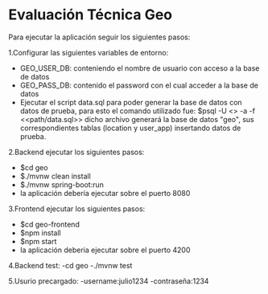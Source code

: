 # Evaluación Técnica Geo

Para ejecutar la aplicación seguir los siguientes pasos:

1.Configurar las siguientes variables de entorno:
- GEO_USER_DB: conteniendo el nombre de usuario con acceso a la base de datos
- GEO_PASS_DB: contenido el password con el cual acceder a la base de datos
- Ejecutar el script data.sql para poder generar la base de datos con datos de prueba,
para esto el comando utilizado fue:
$psql -U <<username>> -a -f <<path/data.sql>>
dicho archivo generará la base de datos "geo", sus correspondientes tablas (location y user_app)
insertando datos de prueba.

2.Backend ejecutar los siguientes pasos: 
- $cd geo
- $./mvnw clean install
- $./mvnw spring-boot:run
- la aplicación debería ejecutar sobre el puerto 8080

3.Frontend ejecutar los siguientes pasos:
- $cd geo-frontend
- $npm install
- $npm start
- la aplicación deberia ejecutar sobre el puerto 4200

4.Backend test:
-cd geo
-./mvnw test

5.Usurio precargado:
-username:julio1234
-contraseña:1234
